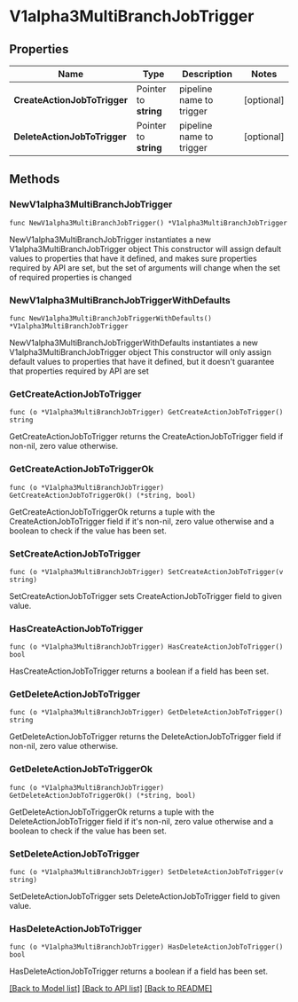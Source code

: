 # V1alpha3MultiBranchJobTrigger

## Properties

Name | Type | Description | Notes
------------ | ------------- | ------------- | -------------
**CreateActionJobToTrigger** | Pointer to **string** | pipeline name to trigger | [optional] 
**DeleteActionJobToTrigger** | Pointer to **string** | pipeline name to trigger | [optional] 

## Methods

### NewV1alpha3MultiBranchJobTrigger

`func NewV1alpha3MultiBranchJobTrigger() *V1alpha3MultiBranchJobTrigger`

NewV1alpha3MultiBranchJobTrigger instantiates a new V1alpha3MultiBranchJobTrigger object
This constructor will assign default values to properties that have it defined,
and makes sure properties required by API are set, but the set of arguments
will change when the set of required properties is changed

### NewV1alpha3MultiBranchJobTriggerWithDefaults

`func NewV1alpha3MultiBranchJobTriggerWithDefaults() *V1alpha3MultiBranchJobTrigger`

NewV1alpha3MultiBranchJobTriggerWithDefaults instantiates a new V1alpha3MultiBranchJobTrigger object
This constructor will only assign default values to properties that have it defined,
but it doesn't guarantee that properties required by API are set

### GetCreateActionJobToTrigger

`func (o *V1alpha3MultiBranchJobTrigger) GetCreateActionJobToTrigger() string`

GetCreateActionJobToTrigger returns the CreateActionJobToTrigger field if non-nil, zero value otherwise.

### GetCreateActionJobToTriggerOk

`func (o *V1alpha3MultiBranchJobTrigger) GetCreateActionJobToTriggerOk() (*string, bool)`

GetCreateActionJobToTriggerOk returns a tuple with the CreateActionJobToTrigger field if it's non-nil, zero value otherwise
and a boolean to check if the value has been set.

### SetCreateActionJobToTrigger

`func (o *V1alpha3MultiBranchJobTrigger) SetCreateActionJobToTrigger(v string)`

SetCreateActionJobToTrigger sets CreateActionJobToTrigger field to given value.

### HasCreateActionJobToTrigger

`func (o *V1alpha3MultiBranchJobTrigger) HasCreateActionJobToTrigger() bool`

HasCreateActionJobToTrigger returns a boolean if a field has been set.

### GetDeleteActionJobToTrigger

`func (o *V1alpha3MultiBranchJobTrigger) GetDeleteActionJobToTrigger() string`

GetDeleteActionJobToTrigger returns the DeleteActionJobToTrigger field if non-nil, zero value otherwise.

### GetDeleteActionJobToTriggerOk

`func (o *V1alpha3MultiBranchJobTrigger) GetDeleteActionJobToTriggerOk() (*string, bool)`

GetDeleteActionJobToTriggerOk returns a tuple with the DeleteActionJobToTrigger field if it's non-nil, zero value otherwise
and a boolean to check if the value has been set.

### SetDeleteActionJobToTrigger

`func (o *V1alpha3MultiBranchJobTrigger) SetDeleteActionJobToTrigger(v string)`

SetDeleteActionJobToTrigger sets DeleteActionJobToTrigger field to given value.

### HasDeleteActionJobToTrigger

`func (o *V1alpha3MultiBranchJobTrigger) HasDeleteActionJobToTrigger() bool`

HasDeleteActionJobToTrigger returns a boolean if a field has been set.


[[Back to Model list]](../README.md#documentation-for-models) [[Back to API list]](../README.md#documentation-for-api-endpoints) [[Back to README]](../README.md)


